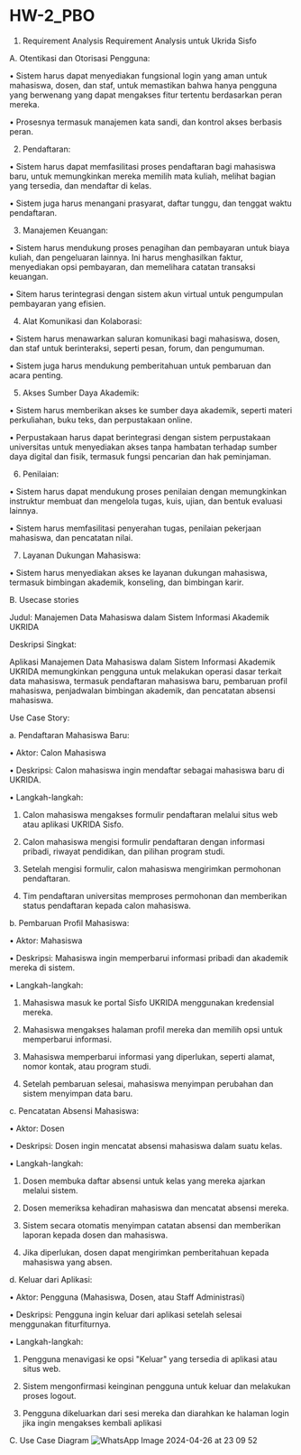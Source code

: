 # HW-2_PBO
   1.	Requirement Analysis
      Requirement Analysis untuk Ukrida Sisfo


A.	Otentikasi dan Otorisasi Pengguna:

• Sistem harus dapat menyediakan fungsional login yang aman untuk mahasiswa, dosen, dan staf, untuk memastikan bahwa hanya pengguna yang berwenang yang dapat mengakses fitur tertentu berdasarkan peran mereka.

• Prosesnya termasuk manajemen kata sandi, dan kontrol akses berbasis peran. 

2.	Pendaftaran:

• Sistem harus dapat memfasilitasi proses pendaftaran bagi mahasiswa baru, untuk memungkinkan mereka memilih mata kuliah, melihat bagian yang tersedia, dan mendaftar di kelas.

• Sistem juga harus menangani prasyarat, daftar tunggu, dan tenggat waktu pendaftaran.

3.	Manajemen Keuangan:

• Sistem harus mendukung proses penagihan dan pembayaran untuk biaya kuliah, dan pengeluaran lainnya. Ini harus menghasilkan faktur, menyediakan opsi pembayaran, dan memelihara catatan transaksi keuangan.

• Sitem harus terintegrasi dengan sistem akun virtual untuk pengumpulan pembayaran yang efisien. 

4.	Alat Komunikasi dan Kolaborasi:

• Sistem harus menawarkan saluran komunikasi bagi mahasiswa, dosen, dan staf untuk berinteraksi, seperti pesan, forum, dan pengumuman.

• Sistem juga harus mendukung pemberitahuan untuk pembaruan dan acara penting. 

5.	Akses Sumber Daya Akademik:

• Sistem harus memberikan akses ke sumber daya akademik, seperti materi perkuliahan, buku teks, dan perpustakaan online.

• Perpustakaan harus dapat berintegrasi dengan sistem perpustakaan universitas untuk menyediakan akses tanpa hambatan terhadap sumber daya digital dan fisik, termasuk fungsi pencarian dan hak peminjaman.

6.	Penilaian:

• Sistem harus dapat mendukung proses penilaian dengan memungkinkan instruktur membuat dan mengelola tugas, kuis, ujian, dan bentuk evaluasi lainnya.

• Sistem harus memfasilitasi penyerahan tugas, penilaian pekerjaan mahasiswa, dan pencatatan nilai.

7.	Layanan Dukungan Mahasiswa:

• Sistem harus menyediakan akses ke layanan dukungan mahasiswa, termasuk bimbingan akademik, konseling, dan bimbingan karir.


B.	Usecase stories

Judul: Manajemen Data Mahasiswa dalam Sistem Informasi Akademik UKRIDA

Deskripsi Singkat:

Aplikasi Manajemen Data Mahasiswa dalam Sistem Informasi Akademik UKRIDA memungkinkan pengguna untuk melakukan operasi dasar terkait data mahasiswa, termasuk pendaftaran mahasiswa baru, pembaruan profil mahasiswa, penjadwalan bimbingan akademik, dan pencatatan absensi mahasiswa.

Use Case Story:

a.	Pendaftaran Mahasiswa Baru:

• Aktor: Calon Mahasiswa

• Deskripsi: Calon mahasiswa ingin mendaftar sebagai mahasiswa baru di UKRIDA.

• Langkah-langkah:

1. Calon mahasiswa mengakses formulir pendaftaran melalui situs web atau aplikasi UKRIDA Sisfo.

2. Calon mahasiswa mengisi formulir pendaftaran dengan informasi pribadi, riwayat pendidikan, dan pilihan program studi.

3. Setelah mengisi formulir, calon mahasiswa mengirimkan permohonan pendaftaran.

4. Tim pendaftaran universitas memproses permohonan dan memberikan status pendaftaran kepada calon mahasiswa.

b.	Pembaruan Profil Mahasiswa:

• Aktor: Mahasiswa

• Deskripsi: Mahasiswa ingin memperbarui informasi pribadi dan akademik mereka di sistem.

• Langkah-langkah:

1. Mahasiswa masuk ke portal Sisfo UKRIDA menggunakan kredensial mereka.

2. Mahasiswa mengakses halaman profil mereka dan memilih opsi untuk memperbarui informasi.

3. Mahasiswa memperbarui informasi yang diperlukan, seperti alamat, nomor kontak, atau program studi.

4. Setelah pembaruan selesai, mahasiswa menyimpan perubahan dan sistem menyimpan data baru.

c.	Pencatatan Absensi Mahasiswa:

• Aktor: Dosen

• Deskripsi: Dosen ingin mencatat absensi mahasiswa dalam suatu kelas.

• Langkah-langkah:

1. Dosen membuka daftar absensi untuk kelas yang mereka ajarkan melalui sistem.

2. Dosen memeriksa kehadiran mahasiswa dan mencatat absensi mereka.

3. Sistem secara otomatis menyimpan catatan absensi dan memberikan laporan kepada dosen dan mahasiswa.

4. Jika diperlukan, dosen dapat mengirimkan pemberitahuan kepada mahasiswa yang absen.

d.	Keluar dari Aplikasi:

• Aktor: Pengguna (Mahasiswa, Dosen, atau Staff Administrasi)

• Deskripsi: Pengguna ingin keluar dari aplikasi setelah selesai menggunakan fiturfiturnya.

• Langkah-langkah:

1. Pengguna menavigasi ke opsi "Keluar" yang tersedia di aplikasi atau situs web.

2. Sistem mengonfirmasi keinginan pengguna untuk keluar dan melakukan proses logout.

3. Pengguna dikeluarkan dari sesi mereka dan diarahkan ke halaman login jika ingin mengakses kembali aplikasi

C. Use Case Diagram
   ![WhatsApp Image 2024-04-26 at 23 09 52](https://github.com/deajjsrt/HW-2_PBO/assets/151018005/d025cb31-176f-4496-aee9-eb5b426b13ee)

